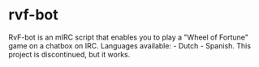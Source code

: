 # rvf-bot
RvF-bot is an mIRC script that enables you to play a "Wheel of Fortune" game on a chatbox on IRC. Languages available: - Dutch - Spanish. This project is discontinued, but it works.
